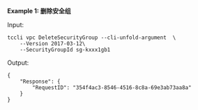**Example 1: 删除安全组**



Input: 

```
tccli vpc DeleteSecurityGroup --cli-unfold-argument  \
    --Version 2017-03-12\
    --SecurityGroupId sg-kxxx1gb1
```

Output: 
```
{
    "Response": {
        "RequestID": "354f4ac3-8546-4516-8c8a-69e3ab73aa8a"
    }
}
```

